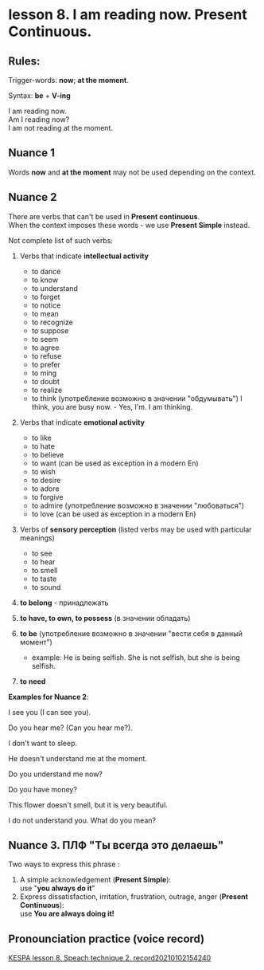 # lesson 8. I am reading now. Present Continuous.


## Rules:

Trigger-words: **now**; **at the moment**.  

Syntax: **be** + **V-ing**

I am reading now.  
Am I reading now?  
I am not reading at the moment.  


## Nuance 1

Words **now** and **at the moment** may not be used depending on the context.  


## Nuance 2

There are verbs that can't be used in **Present continuous**.  
When the context imposes these words - we use **Present Simple** instead.  

Not complete list of such verbs:

1. Verbs that indicate **intellectual activity**
    * to dance
    * to know
    * to understand
    * to forget
    * to notice
    * to mean
    * to recognize
    * to suppose
    * to seem
    * to agree
    * to refuse
    * to prefer
    * to ming
    * to doubt
    * to realize
    * to think (употребление возможно в значении "обдумывать")
      I think, you are busy now. - Yes, I'm. I am thinking.
2. Verbs that indicate **emotional activity**
    * to like
    * to hate
    * to believe
    * to want (can be used as exception in a modern En)
    * to wish
    * to desire
    * to adore
    * to forgive
    * to admire (употребление возможно в значении "любоваться")
    * to love (can be used as exception in a modern En)
3. Verbs of **sensory perception** (listed verbs may be used with particular meanings)
    * to see
    * to hear
    * to smell
    * to taste
    * to sound
4. **to belong** - принадлежать
    
5. **to have, to own, to possess** (в значении обладать)
6. **to be** (употребление возможно в значении "вести себя в данный момент")
    * example: He is being selfish. She is not selfish, but she is being selfish.
7. **to need**

**__Examples for Nuance 2__**:

I see you (I can see you).  

Do you hear me? (Can you hear me?).  

I don't want to sleep.  

He doesn't understand me at the moment.  

Do you understand me now?  

Do you have money?  

This flower doesn't smell, but it is very beautiful.  

I do not understand you. What do you mean?


## Nuance 3. ПЛФ "Ты всегда это делаешь"

Two ways to express this phrase :
1. A simple acknowledgement (**Present Simple**):  
   use "**you always do it**"
2. Express dissatisfaction, irritation, frustration, outrage, anger (**Present Continuous**):  
    use **You are always doing it!**  


## Pronounciation practice (voice record)
[KESPA lesson 8. Speach technique 2. record20210102154240](https://mega.nz/file/E883EQrT#aa7PUzTbiB6Vk7ImWUDdP6oc-61ETII-44tbi_xd2m0)
